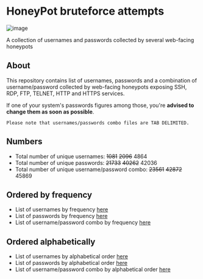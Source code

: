 # HoneyPot bruteforce attempts

![image](https://badgen.net/github/last-commit/EarlyOwl/HoneyPot-Bruteforce-usernames-passwords-lists)

 A collection of usernames and passwords collected by several web-facing honeypots

 ## About

This repository contains list of usernames, passwords and a combination of username/password collected by web-facing honeypots exposing SSH, RDP, FTP, TELNET, HTTP and HTTPS services.

If one of your system's passwords figures among those, you're **advised to change them as soon as possible**.

`Please note that usernames/passwords combo files are TAB DELIMITED.`

## Numbers

- Total number of unique usernames: ~~1081~~ ~~2096~~ 4864
- Total number of unique passwords: ~~21733~~ ~~40262~~ 42036
- Total number of unique username/password combo: ~~23561~~  ~~42872~~ 45869

## Ordered by frequency
- List of usernames by frequency [here](/frequency/list_usernames_by_frequency.txt)
- List of passwords by frequency [here](/frequency/list_passwords_by_frequency.txt)
- List of username/password combo by frequency [here](/frequency/list_username_password_combo_by_frequency.txt)

## Ordered alphabetically
- List of usernames by alphabetical order [here](/alphabetical/list_usernames_alphabetical_order.txt)
- List of passwords by alphabetical order [here](/alphabetical/list_passwords_alphabetical_order.txt)
- List of username/password combo by alphabetical order [here](/alphabetical/list_username_password_combo_alphabetical_order.txt)
